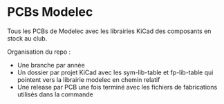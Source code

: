 #  PCBs Modelec
Tous les PCBs de Modelec avec les librairies KiCad des composants en stock au club.

Organisation du repo :

- Une branche par année
- Un dossier par projet KiCad avec les sym-lib-table et fp-lib-table qui pointent vers la librairie modelec en chemin relatif
- Une release par PCB une fois terminé avec les fichiers de fabrications utilisés dans la commande
